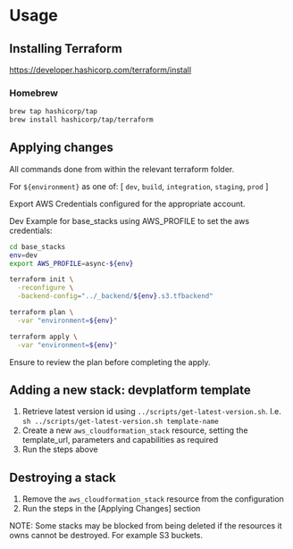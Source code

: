 # Usage

## Installing Terraform

https://developer.hashicorp.com/terraform/install

### Homebrew

```bash
brew tap hashicorp/tap
brew install hashicorp/tap/terraform
```

## Applying changes

All commands done from within the relevant terraform folder.

For `${environment}` as one of: [ `dev`, `build`, `integration`, `staging`, `prod` ]

Export AWS Credentials configured for the appropriate account.

Dev Example for base_stacks using AWS_PROFILE to set the aws credentials:

```bash
cd base_stacks
env=dev
export AWS_PROFILE=async-${env}

terraform init \
  -reconfigure \
  -backend-config="../_backend/${env}.s3.tfbackend"

terraform plan \
  -var "environment=${env}"

terraform apply \
  -var "environment=${env}"
```

Ensure to review the plan before completing the apply.

## Adding a new stack: devplatform template

1. Retrieve latest version id using `../scripts/get-latest-version.sh`. I.e. `sh ../scripts/get-latest-version.sh template-name`
2. Create a new `aws_cloudformation_stack` resource, setting the template_url, parameters and capabilities as required
3. Run the steps above

## Destroying a stack

1. Remove the `aws_cloudformation_stack` resource from the configuration
2. Run the steps in the [Applying Changes] section

NOTE: Some stacks may be blocked from being deleted if the resources it owns cannot be destroyed. For example S3 buckets.
